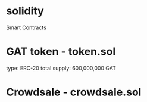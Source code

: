 # solidity
Smart Contracts
# GAT token - token.sol
 type: ERC-20
 total supply: 600,000,000 GAT
# Crowdsale - crowdsale.sol
